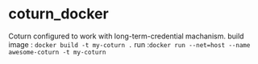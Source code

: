 # coturn_docker
Coturn configured to work with long-term-credential machanism.
build image : `docker build -t my-coturn .`
run :`docker run --net=host --name awesome-coturn -t my-coturn`
